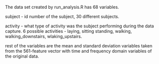 The data set created by run_analysis.R has 68 variables.

subject - id number of the subject, 30 different subjects.

activity - what type of activity was the subject performing during 
	   the data capture. 6 possible activities - laying, sitting
           standing, walking, walking_downstairs, wlaking_upstairs.

rest of the variables are the mean and standard deviation variables taken from the 
561-feature vector with time and frequency domain variables of the
original data.

